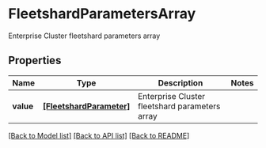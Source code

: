 # FleetshardParametersArray

Enterprise Cluster fleetshard parameters array

## Properties
Name | Type | Description | Notes
------------ | ------------- | ------------- | -------------
**value** | [**[FleetshardParameter]**](FleetshardParameter.md) | Enterprise Cluster fleetshard parameters array | 

[[Back to Model list]](../README.md#documentation-for-models) [[Back to API list]](../README.md#documentation-for-api-endpoints) [[Back to README]](../README.md)


